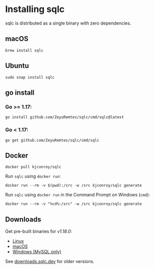 # Installing sqlc

sqlc is distributed as a single binary with zero dependencies.

## macOS

```
brew install sqlc
```

## Ubuntu

```
sudo snap install sqlc
```

## go install 

### Go >= 1.17:

```
go install github.com/ZeyuRemtes/sqlc/cmd/sqlc@latest
```

### Go < 1.17:

```
go get github.com/ZeyuRemtes/sqlc/cmd/sqlc
```

## Docker

```
docker pull kjconroy/sqlc
```

Run `sqlc` using `docker run`:

```
docker run --rm -v $(pwd):/src -w /src kjconroy/sqlc generate
```

Run `sqlc` using `docker run` in the Command Prompt on Windows (`cmd`):

```
docker run --rm -v "%cd%:/src" -w /src kjconroy/sqlc generate
```

## Downloads

Get pre-built binaries for *v1.18.0*:

- [Linux](https://github.com/ZeyuRemtes/sqlc/releases/download/v1.18.0/sqlc_1.18.0_linux_amd64.tar.gz)
- [macOS](https://github.com/ZeyuRemtes/sqlc/releases/download/v1.18.0/sqlc_1.18.0_darwin_amd64.zip)
- [Windows (MySQL only)](https://github.com/ZeyuRemtes/sqlc/releases/download/v1.18.0/sqlc_1.18.0_windows_amd64.zip)

See [downloads.sqlc.dev](https://downloads.sqlc.dev/) for older versions.
